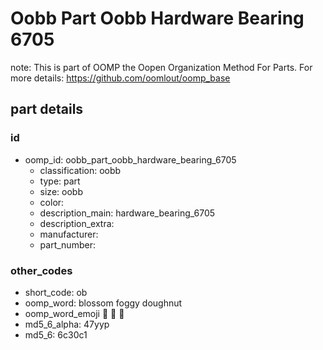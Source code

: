 # Oobb Part Oobb Hardware Bearing 6705  

note: This is part of OOMP the Oopen Organization Method For Parts. For more details: https://github.com/oomlout/oomp_base

##  part details





### id
* oomp_id: oobb_part_oobb_hardware_bearing_6705
  * classification: oobb
  * type: part
  * size: oobb
  * color: 
  * description_main: hardware_bearing_6705
  * description_extra: 
  * manufacturer: 
  * part_number: 

### other_codes
* short_code: ob
* oomp_word: blossom foggy doughnut
* oomp_word_emoji :blossom: :foggy: :doughnut:
* md5_6_alpha: 47yyp
* md5_6: 6c30c1
